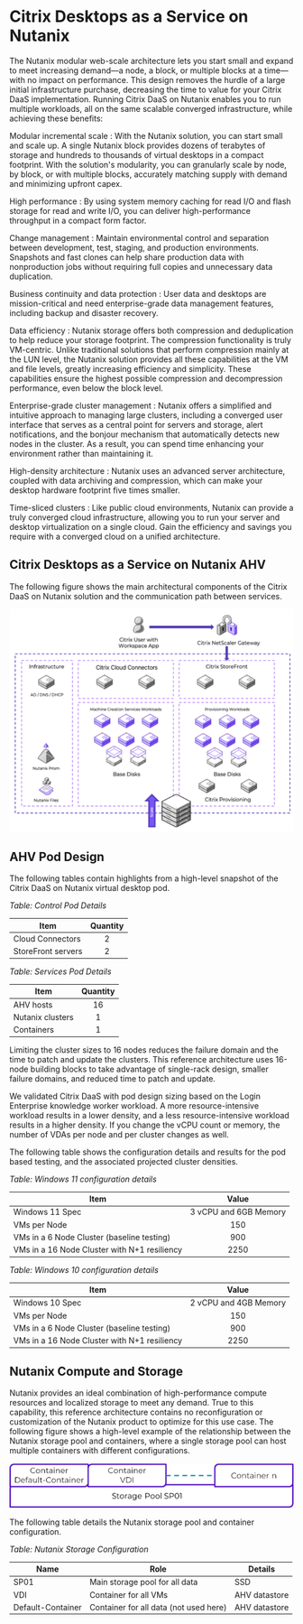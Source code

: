 # Citrix Desktops as a Service on Nutanix

The Nutanix modular web-scale architecture lets you start small and expand to meet increasing demand—a node, a block, or multiple blocks at a time—with no impact on performance. This design removes the hurdle of a large initial infrastructure purchase, decreasing the time to value for your Citrix DaaS implementation. Running Citrix DaaS on Nutanix enables you to run multiple workloads, all on the same scalable converged infrastructure, while achieving these benefits:

Modular incremental scale
: With the Nutanix solution, you can start small and scale up. A single Nutanix block provides dozens of terabytes of storage and hundreds to thousands of virtual desktops in a compact footprint. With the solution's modularity, you can granularly scale by node, by block, or with multiple blocks, accurately matching supply with demand and minimizing upfront capex.

High performance
: By using system memory caching for read I/O and flash storage for read and write I/O, you can deliver high-performance throughput in a compact form factor. 

Change management
: Maintain environmental control and separation between development, test, staging, and production environments. Snapshots and fast clones can help share production data with nonproduction jobs without requiring full copies and unnecessary data duplication.

Business continuity and data protection
: User data and desktops are mission-critical and need enterprise-grade data management features, including backup and disaster recovery. 

Data efficiency
: Nutanix storage offers both compression and deduplication to help reduce your storage footprint. The compression functionality is truly VM-centric. Unlike traditional solutions that perform compression mainly at the LUN level, the Nutanix solution provides all these capabilities at the VM and file levels, greatly increasing efficiency and simplicity. These capabilities ensure the highest possible compression and decompression performance, even below the block level.

Enterprise-grade cluster management
: Nutanix offers a simplified and intuitive approach to managing large clusters, including a converged user interface that serves as a central point for servers and storage, alert notifications, and the bonjour mechanism that automatically detects new nodes in the cluster. As a result, you can spend time enhancing your environment rather than maintaining it.

High-density architecture
: Nutanix uses an advanced server architecture, coupled with data archiving and compression, which can make your desktop hardware footprint five times smaller.

Time-sliced clusters
: Like public cloud environments, Nutanix can provide a truly converged cloud infrastructure, allowing you to run your server and desktop virtualization on a single cloud. Gain the efficiency and savings you require with a converged cloud on a unified architecture.

## Citrix Desktops as a Service on Nutanix AHV

The following figure shows the main architectural components of the Citrix DaaS on Nutanix solution and the communication path between services.
 
![Communication path between Citrix Desktop as a Service and Nutanix services](../images/citrix-daas-overview.png "Communication Path")

## AHV Pod Design

The following tables contain highlights from a high-level snapshot of the Citrix DaaS on Nutanix virtual desktop pod.

_Table: Control Pod Details_

| Item | Quantity |
| --- | :---: |
| Cloud Connectors | 2 |
| StoreFront servers | 2 |

_Table: Services Pod Details_

| Item | Quantity |
| --- | :---: |
| AHV hosts | 16 | 
| Nutanix clusters | 1 |
| Containers | 1 |

Limiting the cluster sizes to 16 nodes reduces the failure domain and the time to patch and update the clusters. This reference architecture uses 16-node building blocks to take advantage of single-rack design, smaller failure domains, and reduced time to patch and update. 

We validated Citrix DaaS with pod design sizing based on the Login Enterprise knowledge worker workload. A more resource-intensive workload results in a lower density, and a less resource-intensive workload results in a higher density. If you change the vCPU count or memory, the number of VDAs per node and per cluster changes as well.

The following table shows the configuration details and results for the pod based testing, and the associated projected cluster densities.

_Table: Windows 11 configuration details_

| Item | Value |
| --- | :---: |
| Windows 11 Spec | 3 vCPU and 6GB Memory |
| VMs per Node | 150 |
| VMs in a 6 Node Cluster (baseline testing) | 900 |
| VMs in a 16 Node Cluster with N+1 resiliency | 2250 |

_Table: Windows 10 configuration details_

| Item | Value |
| --- | :---: |
| Windows 10 Spec | 2 vCPU and 4GB Memory |
| VMs per Node | 150 |
| VMs in a 6 Node Cluster (baseline testing) | 900 |
| VMs in a 16 Node Cluster with N+1 resiliency | 2250 |

## Nutanix Compute and Storage

Nutanix provides an ideal combination of high-performance compute resources and localized storage to meet any demand. True to this capability, this reference architecture contains no reconfiguration or customization of the Nutanix product to optimize for this use case. The following figure shows a high-level example of the relationship between the Nutanix storage pool and containers, where a single storage pool can host multiple containers with different configurations.

![You can seamlessly add containers to a Nutanix storage pool and have it grow dynamically.](../images/nutanix-logical-storage-configuration.png "Nutanix Storage Overview")

The following table details the Nutanix storage pool and container configuration.

_Table: Nutanix Storage Configuration_

| Name | Role | Details |
| --- | --- | --- |
| SP01 | Main storage pool for all data | SSD |
| VDI | Container for all VMs | AHV datastore |
| Default-Container | Container for all data (not used here) | AHV datastore |